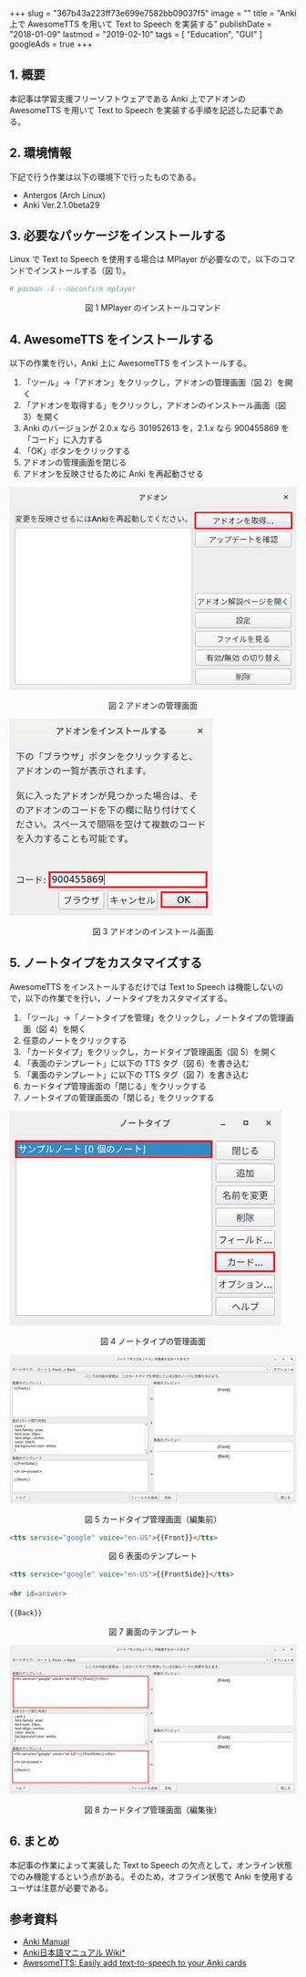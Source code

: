 +++
slug = "367b43a223ff73e699e7582bb09037f5"
image = ""
title = "Anki 上で AwesomeTTS を用いて Text to Speech を実装する"
publishDate = "2018-01-09"
lastmod = "2019-02-10"
tags = [ "Education", "GUI" ]
googleAds = true
+++

## 1. 概要

本記事は学習支援フリーソフトウェアである Anki 上でアドオンの AwesomeTTS を用いて Text to Speech を実装する手順を記述した記事である。

## 2. 環境情報

下記で行う作業は以下の環境下で行ったものである。

 * Antergos (Arch Linux)
 * Anki Ver.2.1.0beta29

## 3. 必要なパッケージをインストールする

Linux で Text to Speech を使用する場合は MPlayer が必要なので，以下のコマンドでインストールする（図 1）。

```bash
# pacman -S --noconfirm mplayer
```

<center>図 1 MPlayer のインストールコマンド</center>

## 4. AwesomeTTS をインストールする

以下の作業を行い，Anki 上に AwesomeTTS をインストールする。

1. 「ツール」→「アドオン」をクリックし，アドオンの管理画面（図 2）を開く
2. 「アドオンを取得する」をクリックし，アドオンのインストール画面（図 3）を開く
3. Anki のバージョンが 2.0.x なら 301952613 を，2.1.x なら 900455869 を「コード」に入力する
4. 「OK」ボタンをクリックする
5. アドオンの管理画面を閉じる
6. アドオンを反映させるために Anki を再起動させる

![](e9485a8687976e37e9596efd41a86db0.png)

<center>図 2 アドオンの管理画面</center>

![](ce6e0b7c4bb27be48103d209c96069da.png)

<center>図 3 アドオンのインストール画面</center>

## 5. ノートタイプをカスタマイズする

AwesomeTTS をインストールするだけでは Text to Speech は機能しないので，以下の作業でを行い，ノートタイプをカスタマイズする。

1. 「ツール」→「ノートタイプを管理」をクリックし，ノートタイプの管理画面（図 4）を開く
2. 任意のノートをクリックする
3. 「カードタイプ」をクリックし，カードタイプ管理画面（図 5）を開く
4. 「表面のテンプレート」に以下の TTS タグ（図 6）を書き込む
5. 「裏面のテンプレート」に以下の TTS タグ（図 7）を書き込む
6. カードタイプ管理画面の「閉じる」をクリックする
7. ノートタイプの管理画面の「閉じる」をクリックする

![](e6f7768d9c4294e38f6a062aecd17070.png)

<center>図 4 ノートタイプの管理画面</center>

![](1b8bcc3457ebc15e02369e303c7bce4e.png)

<center>図 5 カードタイプ管理画面（編集前）</center>

```HTML
<tts service="google" voice="en-US">{{Front}}</tts>
```

<center>図 6 表面のテンプレート</center>

```HTML
<tts service="google" voice="en-US">{{FrontSide}}</tts>

<hr id=answer>

{{Back}}
```

<center>図 7 裏面のテンプレート</center>

![](c00345a2405faee61b9783bcb9fb8abe.png)

<center>図 8 カードタイプ管理画面（編集後）</center>

## 6. まとめ

本記事の作業によって実装した Text to Speech の欠点として，オンライン状態でのみ機能するという点がある。そのため，オフライン状態で Anki を使用するユーザは注意が必要である。

## 参考資料

* [Anki Manual](https://apps.ankiweb.net/docs/manual.html)
* [Anki日本語マニュアル Wiki*](http://wikiwiki.jp/rage2050/)
* [AwesomeTTS: Easily add text-to-speech to your Anki cards](https://ankiatts.appspot.com/)
